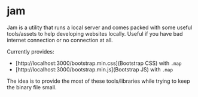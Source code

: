 # jam

Jam is a utility that runs a local server and comes packed with some useful tools/assets to help developing websites locally. Useful if you have bad internet connection or no connection at all.

Currently provides:

* [http://localhost:3000/bootstrap.min.css](Bootstrap CSS) with `.map`
* [http://localhost:3000/bootstrap.min.js](Bootstrap JS) with `.map`

The idea is to provide the most of these tools/libraries while trying to keep the binary file small.
